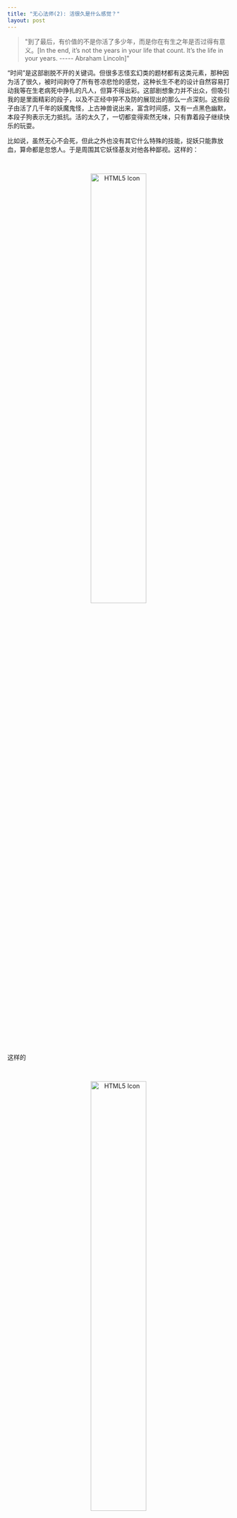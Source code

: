 ```yaml
---
title: "无心法师(2): 活很久是什么感觉？"
layout: post
---
```


> "到了最后，有价值的不是你活了多少年，而是你在有生之年是否过得有意义。[In the end, it’s not the years in your life that count. It’s the life in your years. ----- Abraham Lincoln]"

“时间”是这部剧脱不开的关键词。但很多志怪玄幻类的题材都有这类元素，那种因为活了很久，被时间剥夺了所有苍凉悲怆的感觉，这种长生不老的设计自然容易打动我等在生老病死中挣扎的凡人，但算不得出彩。这部剧想象力并不出众，但吸引我的是里面精彩的段子，以及不正经中猝不及防的展现出的那么一点深刻。这些段子由活了几千年的妖魔鬼怪，上古神兽说出来，富含时间感，又有一点黑色幽默，本段子狗表示无力抵抗。活的太久了，一切都变得索然无味，只有靠着段子继续快乐的玩耍。

比如说，虽然无心不会死，但此之外也没有其它什么特殊的技能，捉妖只能靠放血，算命都是忽悠人。于是周围其它妖怪基友对他各种鄙视。这样的：

<br>
<p align="center"><img src="http://linhui.org/images/gif/yishiwucheng.gif" alt="HTML5 Icon" width="50%"></p>
<br>

这样的

<br>
<p align="center"><img src="http://linhui.org/images/gif/yaoshi.gif" alt="HTML5 Icon" width="50%"></p>
<br>

还有这样的：

<br>
<p align="center"><img src="http://linhui.org/images/gif/knownothing.gif" alt="HTML5 Icon" width="50%"></p>
<br>

到这里我不得不吐槽一下，第二季的最后，小丁猫去找顾基，因为“自己一生最害怕输，一定要从顾基身上讨回来”。作为顺应天时而生的神兽饕餮，如够按地球诞生的年龄来算，有45-47亿岁了。都活了上亿年了，居然还和凡人争输赢，实在说不过去。

小丁猫活的可能比无心还久，只不过无心还死不了，可以继续活下去，而小丁猫在多年前就感觉自己时日不多（为嘛？我也不知道），为此躲进一个山洞让自己沉睡，让时间暂停从而延长寿命，没想到岳绮罗误打误撞进入自己藏身的山洞，把她吞下之后，又消化不了她的元神，于是得到了她的记忆，这才知道这几百年之内发生的事情。看到花花世界，连这只神兽都忍不住想重返凡间，游戏人生。当小丁猫严肃认真的告诉无心这些的时候，出现了这样的场景：

<br>
<p align="center"><img src="http://linhui.org/images/gif/taotie.gif" alt="HTML5 Icon" width="50%"></p>
<br>

随后，言归正传又说出这么深刻的一句话：“沉睡本身是能够延缓衰老，但是沉睡本身又和死了有什么区别？”

<br>
<p align="center"><img src="http://linhui.org/images/gif/suailao.gif" alt="HTML5 Icon" width="50%"></p>
<br>

这让我想起美国总统林肯的一句话：“到了最后，有价值的不是你活了多少年，而是你在有生之年是否过得有意义。”

有一本新书叫《百岁人生》（[The 100-Year Life: Living and working in an age of longevity](https://www.amazon.com/100-Year-Life-Living-Working-Longevity/dp/1472930150)），2016年6月刚出英文原版。书中提出了这样一个问题：如果你能活一百岁，请问该如何去规划和看待你的人生？作者认为，随着寿命普遍延长，我们的人生格局也将发生巨大改变。传统的人生是“三段式”的：上学、工作和养老。当人只能活到60、70岁的时候，这样的人生规划还是基本节奏。但当大家都能活到100岁的时候，三段式就免不了崩盘，根本无法再继续下去。当前的生活模式在长寿时代可能会遇到如下这些问题：

- 工作阶段积累的财富，可能很难支持你变长的退休生活。
- 人活的比公司组织还久，也就是说即使你不被解雇，公司也很可能在你退休前倒闭了，于是人们可能需要有很多新的职业。不断学习新的技能。
- 结婚年龄会越来越晚，选择会越来越慎重，因为一辈子太长了，选择一个人白头偕老，风险太大，得好好想想。

总之，人生会变成很多段。好像一个乐章，有4段，5段，6段甚至7、8段，每段都有自己的主题，相互之间没有原来3段式那样清晰的界限。这才100年，就能够让我们重新审视人生并写出这样一本书。和《无心法师》里面大把大把的妖魔鬼怪上古神兽，还有非人非妖非神也不知道是什么东西的无心比较起来，100年弱爆了。当然，即使人类有遭一日可以活到1000岁，甚至永生，那和剧里的情况也有本质的不同。因为在剧里，不是人人都可以活那么久，大部分还是凡人，那些能够活几百年上千年的自然脱颖而出。但如果是因为科技进步，大部分人都能够活那么久，情况自然不能相提并论。

**活很久是什么感觉？怎么活才有意义？如果死不了，活着还有意义么？**